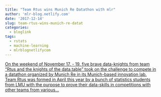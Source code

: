 ```yaml
---
title: "Team Rtus wins Munich Re Datathon with mlr"
author: 'mlr-blog.netlify.com'
date: '2017-12-14'
slug: team-rtus-wins-munich-re-datat
categories:
  - bloglink
tags:
  - rstats
  - machine-learning
  - mlrblognetlifycom
---
```


[On the weekend of November 17. - 19. five brave data-knights from team “Rtus and the knights of the data.table” took on the challenge to compete in a datathon organized by Munich Re in its Munich-based innovation lab. Team Rtus was formed in April this year by a bunch of statistics students from LMU with the purpose to prove their data-skills in competitions with other teams from various...<click to read more>](https://mlr-blog.netlify.com/post/2017-12-14-team-rtus-wins-munichre-datathon/)

